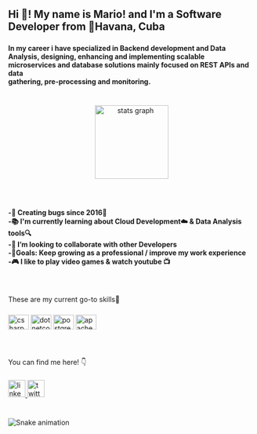 <h2 align="left">Hi 👋! My name is Mario! and I'm a Software Developer from 📍Havana, Cuba</h2>

###

<h4 align="left">In my career i have specialized in Backend development and Data Analysis, designing, enhancing and implementing scalable<br>microservices and database solutions mainly focused on REST APIs and data<br>gathering, pre-processing and monitoring.</h4>

###

<br>
<div align="center">
  <img src="https://github-readme-stats.vercel.app/api?hide_title=true&hide_rank=false&show_icons=true&include_all_commits=true&count_private=true&disable_animations=false&theme=dracula&locale=en&hide_border=true&username=ppmaluch" height="150" alt="stats graph"  />
</div>

###

<br>
<h4 align="left">-🐛 Creating bugs since 2016🤣<br>-📚 I'm currently learning about Cloud Development☁️ & Data Analysis tools🔍<br>-👯 I’m looking to collaborate with other Developers<br>-🎯Goals: Keep growing as a professional / improve my work experience<br>-🎮 I like to play video games & watch youtube 📺</h4>

###
<br>
<p align="left">These are my current go-to skills🧠</p>


###

<div align="left">
  <img src="https://cdn.jsdelivr.net/gh/devicons/devicon/icons/csharp/csharp-original.svg" height="30" width="42" alt="csharp logo"  />
  <img src="https://cdn.jsdelivr.net/gh/devicons/devicon/icons/dotnetcore/dotnetcore-original.svg" height="30" width="42" alt="dotnetcore logo"  />
  <img src="https://cdn.jsdelivr.net/gh/devicons/devicon/icons/postgresql/postgresql-original.svg" height="30" width="42" alt="postgresql logo"  />
  <img src="https://cdn.jsdelivr.net/gh/devicons/devicon/icons/apachekafka/apachekafka-original.svg" height="30" width="42" alt="apachekafka logo"  />
</div>

###

<br>
<p align="left">You can find me here! 👇</p>


###

<div align="left">
  <a href="https://www.linkedin.com/in/mario-diaz-alvarez-357301255/" target="_blank">
    <img src="https://img.shields.io/static/v1?message=LinkedIn&logo=linkedin&label=&color=0077B5&logoColor=white&labelColor=&style=for-the-badge" height="35" alt="linkedin logo"  />
  </a>
  <a href="https://twitter.com/ppmaluch" target="_blank">
    <img src="https://img.shields.io/static/v1?message=Twitter&logo=twitter&label=&color=1DA1F2&logoColor=white&labelColor=&style=for-the-badge" height="35" alt="twitter logo"  />
  </a>
</div>

###

<br clear="both">

<img src="https://raw.githubusercontent.com/ppmaluch/ppmaluch/blob/output/snake.svg" alt="Snake animation" />

###
